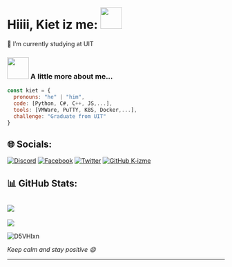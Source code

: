 # Hiiii, Kiet iz me: <img src="https://media.giphy.com/media/mGcNjsfWAjY5AEZNw6/giphy.gif" width="50"></h2>
🔭 I’m currently studying at UIT<br>

### <img src="https://media.giphy.com/media/VgCDAzcKvsR6OM0uWg/giphy.gif" width="50"> A little more about me...  

```javascript
const kiet = {
  pronouns: "he" | "him",
  code: [Python, C#, C++, JS,...],
  tools: [VMWare, PuTTY, K8S, Docker,...],
  challenge: "Graduate from UIT"
}
```

## 🌐 Socials:
[![Discord](https://img.shields.io/badge/Discord-%237289DA.svg?logo=discord&logoColor=white)](https://discord.gg/428557644777914368)
[![Facebook](https://img.shields.io/badge/Facebook-%231877F2.svg?logo=Facebook&logoColor=white)](https://facebook.com/kiet.ngotuan.124/) [![Twitter](https://img.shields.io/badge/Twitter-%231DA1F2.svg?logo=Twitter&logoColor=white)](https://twitter.com/NgTunKi00439010) 
[![GitHub K-izme](https://img.shields.io/github/followers/K-izme?label=follow&style=social)](https://github.com/K-izme)

## 📊 GitHub Stats:
![](https://github-readme-stats-sigma-five.vercel.app/api?username=K-izme&theme=radical&hide_border=false&include_all_commits=false&count_private=true)<br/>
---
[![](https://visitcount.itsvg.in/api?id=K-izme&icon=5&color=1)](https://visitcount.itsvg.in)





![D5VHIxn](https://user-images.githubusercontent.com/91515708/231833603-615464bf-0b84-48b4-a176-184a398faf3e.gif)


<em><b></b> Keep calm and stay positive</b> 😄</em>

---



